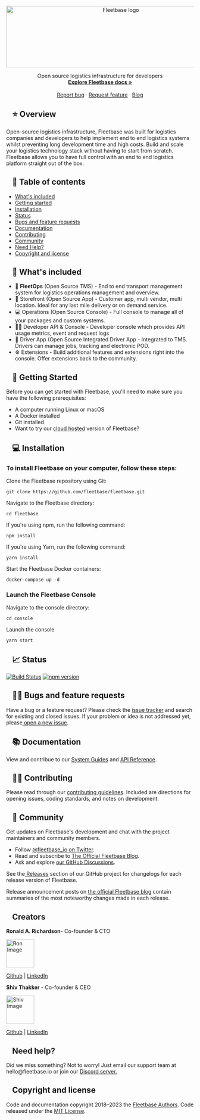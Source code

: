 <div id="readme" class="Box-body readme blob js-code-block-container p-5 p-xl-6 gist-border-0">
    <article class="markdown-body entry-content container-lg" itemprop="text"><p align="center" dir="auto">
  <a href="https://fleetbase.io" rel="nofollow">
    <img src="https://user-images.githubusercontent.com/58805033/191936702-fed04b0f-7966-4041-96d0-95e27bf98248.png" alt="Fleetbase logo" width="600" height="165" style="max-width: 100%;">
  </a>
</p>
<p align="center" dir="auto">
  Open source logistics infrastructure for developers
  <br>
  <a href="https://docs.fleetbase.dev/api" rel="nofollow"><strong>Explore Fleetbase docs »</strong></a>
  <br>
  <br>
  <a href="https://github.com/fleetbase/fleetbase/issues">Report bug</a>
  ·
  <a href="https://github.com/fleetbase/fleetbase/issues">Request feature</a>
  ·
  <a href="https://www.fleetbase.io/blog-2" rel="nofollow">Blog</a>
</p>
        
<h2 dir="auto"><a id="user-content-bootstrap-5" class="anchor" aria-hidden="true" href="#bootstrap-5"><svg class="octicon octicon-link" viewBox="0 0 16 16" version="1.1" width="16" height="16" aria-hidden="true"><path fill-rule="evenodd""></path></svg></a>⭐ Overview</h2>
<p dir="auto">Open-source logistics infrastructure, Fleetbase was built for logistics companies and developers to help implement end to end logistics systems whilst preventing long development time and high costs. Build and scale your logistics technology stack without having to start from scratch. Fleetbase allows you to have full control with an end to end logistics platform straight out of the box.</p>
    
<h2 dir="auto"><a id="user-content-table-of-contents" class="anchor" aria-hidden="true" href="#table-of-contents"><svg class="octicon octicon-link" viewBox="0 0 16 16" version="1.1" width="16" height="16" aria-hidden="true"><path fill-rule="evenodd"></path></svg></a>📖 Table of contents</h2>
<ul dir="auto">
    <li><a href="#whats-included">What's included</a></li>
    <li><a href="#getting-started">Getting started</a></li>
    <li><a href="#installation">Installation</a></li>
    <li><a href="#status">Status</a></li>
    <li><a href="#bugs-and-feature-requests">Bugs and feature requests</a></li>
    <li><a href="#documentation">Documentation</a></li>
    <li><a href="#contributing">Contributing</a></li>
    <li><a href="#community">Community</a></li>
    <li><a href="#need-help">Need Help?</a></li>
    <li><a href="#copyright-and-license">Copyright and license</a></li>
</ul>
    
<h2 dir="auto"><a id="user-content-whats-included" class="anchor" aria-hidden="true" href="#whats-included"><svg class="octicon octicon-link" viewBox="0 0 16 16" version="1.1" width="16" height="16" aria-hidden="true"><path fill-rule="evenodd"></path></svg></a>🤩 What's included</h2>      
<ul>
  <li>🚚 <strong>FleetOps</strong> (Open Source TMS) - End to end transport management system for logistics operations management and overview.</li>
  <li>🏪 Storefront (Open Source App) - Customer  app, multi vendor, multi location. Ideal for any last mile delivery or on demand service.</li>
  <li>💻 Operations (Open Source Console) - Full console to manage all of your packages and custom systems.</li>
  <li>👩‍💻 Developer API & Console - Developer console which provides API usage metrics, event and request logs</li>
  <li>📱 Driver App (Open Source Integrated Driver App - Integrated to TMS. Drivers can manage jobs, tracking and electronic POD.</li>
  <li>⚙️ Extensions - Build additional features and extensions right into the console. Offer extensions back to the community. </li>
</ul>     
      
<h2 dir="auto"><a id="user-content-getting-started" class="anchor" aria-hidden="true" href="#getting-started"><svg class="octicon octicon-link" viewBox="0 0 16 16" version="1.1" width="16" height="16" aria-hidden="true"><path fill-rule="evenodd" ></path></svg></a>💨 Getting Started</h2>
<p dir="auto">Before you can get started with Fleetbase, you'll need to make sure you have the following prerequisites:</p>
<ul dir="auto">
<li>A computer running Linux or macOS</li>
<li>A Docker installed</li>
<li>Git installed </li>
    <li>Want to try our <a href="https://console.fleetbase.io/onboard">cloud hosted</a> version of Fleetbase?</li>
</ul>
    
<h2 dir="auto"><a id="installation" class="anchor" aria-hidden="true" href="#installation"><svg class="octicon octicon-link" viewBox="0 0 16 16" version="1.1" width="16" height="16" aria-hidden="true"><path fill-rule="evenodd" ></path></svg></a>💻 Installation</h2>
<h3 dir="auto">To install Fleetbase on your computer, follow these steps:</h3>
    <p>Clone the Fleetbase repository using Git:<pre><code>git clone https://github.com/fleetbase/fleetbase.git</code></pre></p>
    <p>Navigate to the Fleetbase directory:<pre><code>cd fleetbase</code></pre></p>
    <p>If you're using npm, run the following command:<pre><code>npm install</code></pre></p>
    <p>If you're using Yarn, run the following command:<pre><code>yarn install</code></pre></lp>
    <p>Start the Fleetbase Docker containers:<pre><code>docker-compose up -d</code></pre></p>
<h3>Launch the Fleetbase Console</h3>
    <p>Navigate to the console directory:<pre><code>cd console</code></pre></p>
    <p>Launch the console <pre><code>yarn start</code></pre></p>
      
<h2 dir="auto"><a id="user-content-status" class="anchor" aria-hidden="true" href="#status"><svg class="octicon octicon-link" viewBox="0 0 16 16" version="1.1" width="16" height="16" aria-hidden="true"><path fill-rule="evenodd" ></path></svg></a>📈 Status</h2>
<p dir="auto"><a href="https://github.com/twbs/bootstrap/actions?query=workflow%3AJS+Tests+branch%3Amain"><img src="https://camo.githubusercontent.com/ff56eb05c4a67223422b1919742a73257486ace608094af52f83cf4f7549bc03/68747470733a2f2f696d672e736869656c64732e696f2f6769746875622f616374696f6e732f776f726b666c6f772f7374617475732f747762732f626f6f7473747261702f6a732e796d6c3f6272616e63683d6d61696e266c6162656c3d4a532532305465737473266c6f676f3d676974687562" alt="Build Status" data-canonical-src="https://img.shields.io/github/actions/workflow/status/twbs/bootstrap/js.yml?branch=main&amp;label=JS%20Tests&amp;logo=github" style="max-width: 100%;"></a>
<a href="https://www.npmjs.com/package/bootstrap" rel="nofollow"><img src="https://camo.githubusercontent.com/d3a5a8943d3de2344e708346ef67736d10597fe292b63d679080939407597d05/68747470733a2f2f696d672e736869656c64732e696f2f6e706d2f762f626f6f7473747261703f6c6f676f3d6e706d266c6f676f436f6c6f723d666666" alt="npm version" data-canonical-src="https://img.shields.io/npm/v/bootstrap?logo=npm&amp;logoColor=fff" style="max-width: 100%;"></a>
  
<h2 dir="auto"><a id="user-content-bugs-and-feature-requests" class="anchor" aria-hidden="true" href="#bugs-and-feature-requests"><svg class="octicon octicon-link" viewBox="0 0 16 16" version="1.1" width="16" height="16" aria-hidden="true"><path fill-rule="evenodd"></path></svg></a>🙋‍♂️ Bugs and feature requests</h2>
<p dir="auto">Have a bug or a feature request? Please check the <a href="https://github.com/fleetbase/fleetbase/issues">issue tracker</a> and search for existing and closed issues. If your problem or idea is not addressed yet, please<a href="https://github.com/fleetbase/fleetbase/issues/new"> open a new issue</a>.
</p>      
      
<h2 dir="auto"><a id="user-content-documentation" class="anchor" aria-hidden="true" href="#documentation"><svg class="octicon octicon-link" viewBox="0 0 16 16" version="1.1" width="16" height="16" aria-hidden="true"><path fill-rule="evenodd" ></path></svg></a>📚 Documentation</h2>
<p dir="auto">View and contribue to our <a href="https://github.com/fleetbase/guides">System Guides</a> and <a href="https://github.com/fleetbase/api-reference">API Reference</a>.

<h2 dir="auto"><a id="user-content-contributing" class="anchor" aria-hidden="true" href="#contributing"><svg class="octicon octicon-link" viewBox="0 0 16 16" version="1.1" width="16" height="16" aria-hidden="true"><path fill-rule="evenodd" ></path></svg></a>👨‍💻 Contributing</h2>
<p dir="auto">Please read through our <a href="https://github.com/twbs/bootstrap/blob/main/.github/CONTRIBUTING.md">contributing guidelines</a>. Included are directions for opening issues, coding standards, and notes on development.</p>

<h2 dir="auto"><a id="user-content-community" class="anchor" aria-hidden="true" href="#community"><svg class="octicon octicon-link" viewBox="0 0 16 16" version="1.1" width="16" height="16" aria-hidden="true"><path fill-rule="evenodd" "></path></svg></a>👥 Community</h2>
<p dir="auto">Get updates on Fleetbase's development and chat with the project maintainers and community members.</p>
<ul dir="auto">
<li>Follow <a href="https://twitter.com/fleetbase_io" rel="nofollow">@fleetbase_io on Twitter</a>.</li>
<li>Read and subscribe to <a href="https://www.fleetbase.io/blog-2" rel="nofollow">The Official Fleetbase Blog</a>.</li>
<li>Ask and explore <a href="https://github.com/orgs/fleetbase/discussions">our GitHub Discussions</a>.</li>
</ul>
      
<p dir="auto">See the<a href="https://github.com/fleetbase/fleetbase/releases"> Releases</a> section of our GitHub project for changelogs for each release version of Fleetbase.</p>
<p>Release announcement posts on <a href="https://www.fleetbase.io/blog-2" rel="nofollow">the official Fleetbase blog</a> contain summaries of the most noteworthy changes made in each release.</p>
      
<h2 dir="auto"><a id="user-content-creators" class="anchor" aria-hidden="true" href="#creators"><svg class="octicon octicon-link" viewBox="0 0 16 16" version="1.1" width="16" height="16" aria-hidden="true"><path fill-rule="evenodd"></path></svg></a>Creators</h2>
        
   
<p dir="auto"><strong>Ronald A. Richardson</strong>- Co-founder & CTO</p>
    <img src="https://user-images.githubusercontent.com/58805033/230263021-212f2553-1269-473d-be94-313cb3eecfa5.png" alt="Ron Image" width="75" height="75" style="max-width: 100%;">          
    <p><a href="https://github.com/orgs/fleetbase/people/roncodes">Github</a> | <a href="https://www.linkedin.com/in/ronald-a-richardson/">LinkedIn</a></p>
                   
<p dir="auto"><strong>Shiv Thakker</strong> - Co-founder & CEO</p>
        <img src="https://user-images.githubusercontent.com/58805033/230262598-1ce6d0cc-fb65-41f9-8384-5cf5cbf369c7.png" alt="Shiv Image" width="75" height="75" style="max-width: 100%;">  
    <p><a href="https://github.com/orgs/fleetbase/people/shivthakker">Github</a> | <a href="https://www.linkedin.com/in/shivthakker/">LinkedIn</a></p>

<h2 dir="auto"><a id="user-content-community" class="anchor" aria-hidden="true" href="#need-help"><svg class="octicon octicon-link" viewBox="0 0 16 16" version="1.1" width="16" height="16" aria-hidden="true"><path fill-rule="evenodd" ></path></svg></a>Need help?</h2>
<p dir="auto">Did we miss something? Not to worry! Just email our support team at hello@fleetbase.io or join our <a href="https://discord.gg/V39d5X9z">Discord server.</a></p>
<ul dir="auto">
</ul>
      
 <h2 dir="auto"><a id="user-content-copyright-and-license" class="anchor" aria-hidden="true" href="#copyright-and-license"><svg class="octicon octicon-link" viewBox="0 0 16 16" version="1.1" width="16" height="16" aria-hidden="true"><path fill-rule="evenodd""></path></svg></a>Copyright and license</h2>
<p dir="auto">Code and documentation copyright 2018–2023 the <a href="https://github.com/fleetbase/fleetbase/graphs/contributors">Fleetbase Authors</a>. Code released under the <a href="https://github.com/fleetbase/storefront-app/blob/main/LICENSE.md">MIT License</a>.</p>

</div>
  
  
